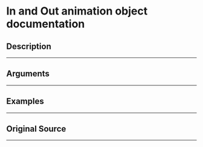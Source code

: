 # In and Out animation object documentation #
## Description ##

---
## Arguments ##

---

## Examples ##
---

## Original Source ##
---
